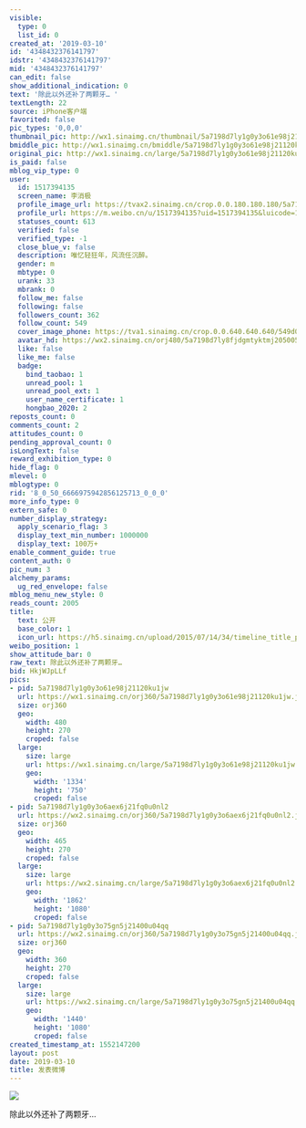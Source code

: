 ```yaml
---
visible:
  type: 0
  list_id: 0
created_at: '2019-03-10'
id: '4348432376141797'
idstr: '4348432376141797'
mid: '4348432376141797'
can_edit: false
show_additional_indication: 0
text: '除此以外还补了两颗牙… '
textLength: 22
source: iPhone客户端
favorited: false
pic_types: '0,0,0'
thumbnail_pic: http://wx1.sinaimg.cn/thumbnail/5a7198d7ly1g0y3o61e98j21120ku1jw.jpg
bmiddle_pic: http://wx1.sinaimg.cn/bmiddle/5a7198d7ly1g0y3o61e98j21120ku1jw.jpg
original_pic: http://wx1.sinaimg.cn/large/5a7198d7ly1g0y3o61e98j21120ku1jw.jpg
is_paid: false
mblog_vip_type: 0
user:
  id: 1517394135
  screen_name: 李消极
  profile_image_url: https://tvax2.sinaimg.cn/crop.0.0.180.180.180/5a7198d7ly8fjdgmtyktmj20500500so.jpg?KID=imgbed,tva&Expires=1606399257&ssig=256z4pYqw4
  profile_url: https://m.weibo.cn/u/1517394135?uid=1517394135&luicode=10000011&lfid=2304131517394135_-_WEIBO_SECOND_PROFILE_WEIBO
  statuses_count: 613
  verified: false
  verified_type: -1
  close_blue_v: false
  description: 唯忆轻狂年，风流任沉醉。
  gender: m
  mbtype: 0
  urank: 33
  mbrank: 0
  follow_me: false
  following: false
  followers_count: 362
  follow_count: 549
  cover_image_phone: https://tva1.sinaimg.cn/crop.0.0.640.640.640/549d0121tw1egm1kjly3jj20hs0hsq4f.jpg
  avatar_hd: https://wx2.sinaimg.cn/orj480/5a7198d7ly8fjdgmtyktmj20500500so.jpg
  like: false
  like_me: false
  badge:
    bind_taobao: 1
    unread_pool: 1
    unread_pool_ext: 1
    user_name_certificate: 1
    hongbao_2020: 2
reposts_count: 0
comments_count: 2
attitudes_count: 0
pending_approval_count: 0
isLongText: false
reward_exhibition_type: 0
hide_flag: 0
mlevel: 0
mblogtype: 0
rid: '8_0_50_6666975942856125713_0_0_0'
more_info_type: 0
extern_safe: 0
number_display_strategy:
  apply_scenario_flag: 3
  display_text_min_number: 1000000
  display_text: 100万+
enable_comment_guide: true
content_auth: 0
pic_num: 3
alchemy_params:
  ug_red_envelope: false
mblog_menu_new_style: 0
reads_count: 2005
title:
  text: 公开
  base_color: 1
  icon_url: https://h5.sinaimg.cn/upload/2015/07/14/34/timeline_title_public_default.png
weibo_position: 1
show_attitude_bar: 0
raw_text: 除此以外还补了两颗牙… ​​​
bid: HkjWJpLLf
pics:
- pid: 5a7198d7ly1g0y3o61e98j21120ku1jw
  url: https://wx1.sinaimg.cn/orj360/5a7198d7ly1g0y3o61e98j21120ku1jw.jpg
  size: orj360
  geo:
    width: 480
    height: 270
    croped: false
  large:
    size: large
    url: https://wx1.sinaimg.cn/large/5a7198d7ly1g0y3o61e98j21120ku1jw.jpg
    geo:
      width: '1334'
      height: '750'
      croped: false
- pid: 5a7198d7ly1g0y3o6aex6j21fq0u0nl2
  url: https://wx2.sinaimg.cn/orj360/5a7198d7ly1g0y3o6aex6j21fq0u0nl2.jpg
  size: orj360
  geo:
    width: 465
    height: 270
    croped: false
  large:
    size: large
    url: https://wx2.sinaimg.cn/large/5a7198d7ly1g0y3o6aex6j21fq0u0nl2.jpg
    geo:
      width: '1862'
      height: '1080'
      croped: false
- pid: 5a7198d7ly1g0y3o75gn5j21400u04qq
  url: https://wx2.sinaimg.cn/orj360/5a7198d7ly1g0y3o75gn5j21400u04qq.jpg
  size: orj360
  geo:
    width: 360
    height: 270
    croped: false
  large:
    size: large
    url: https://wx2.sinaimg.cn/large/5a7198d7ly1g0y3o75gn5j21400u04qq.jpg
    geo:
      width: '1440'
      height: '1080'
      croped: false
created_timestamp_at: 1552147200
layout: post
date: 2019-03-10
title: 发表微博
---
```


![](http://wx1.sinaimg.cn/large/5a7198d7ly1g0y3o61e98j21120ku1jw.jpg)

除此以外还补了两颗牙… 

